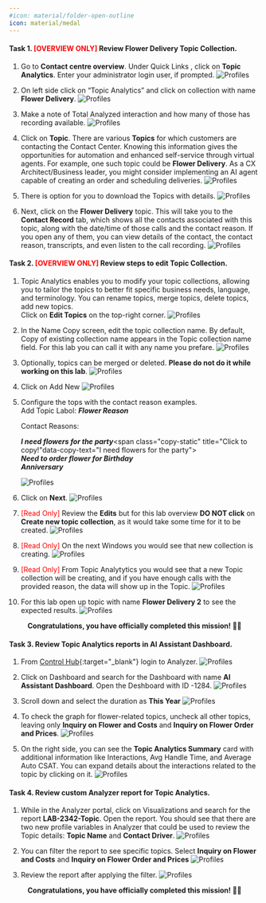 ```yaml
---
#icon: material/folder-open-outline
icon: material/medal
---
```


#### Task 1. <span style="color: red;">[OVERVIEW ONLY]</span> Review Flower Delivery Topic Collection.

1. Go to <b>Contact centre overview</b>. Under Quick Links , click on **Topic Analytics**. 
Enter your administrator login user, if prompted. 
   ![Profiles](../graphics/Lab1_AI_Agent/1.1.gif)

2. On left side click on “Topic Analytics” and click on collection with name **Flower Delivery**.
   ![Profiles](../graphics/Lab1_AI_Agent/1.2.png)

3. Make a note of Total Analyzed interaction and how many of those has recording available.
   ![Profiles](../graphics/Lab1_AI_Agent/1.3.png)

4. Click on **Topic**. There are various **Topics** for which customers are contacting the Contact Center. Knowing this information gives the opportunities for automation and enhanced self-service through virtual agents. For example, one such topic could be **Flower Delivery**. As a CX Architect/Business leader, you might consider implementing an AI agent capable of creating an order and scheduling deliveries.
   ![Profiles](../graphics/Lab1_AI_Agent/1.4.png)

5. There is option for you to download the Topics with details. 
   ![Profiles](../graphics/Lab1_AI_Agent/1.6.png)

6. Next, click on the **Flower Delivery** topic. This will take you to the **Contact Record** tab, which shows all the contacts associated with this topic, along with the date/time of those calls and the contact reason. If you open any of them, you can view details of the contact, the contact reason, transcripts, and even listen to the call recording.
   ![Profiles](../graphics/Lab1_AI_Agent/1.5.gif)

#### Task 2. <span style="color: red;">[OVERVIEW ONLY]</span> Review steps to edit Topic Collection.

1. Topic Analytics enables you to modify your topic collections, allowing you to tailor the topics to better fit specific business needs, language, and terminology. You can rename topics, merge topics, delete topics, add new topics. </br> 
Click on **Edit Topics** on the top-right corner.
   ![Profiles](../graphics/Lab1_AI_Agent/1.7.png)

2. In the Name Copy screen, edit the topic collection name. By default, Copy of existing collection name appears in the Topic collection name field. For this lab you can call it with any name you prefare. 
   ![Profiles](../graphics/Lab1_AI_Agent/1.8.png)

3.  Optionally, topics can be merged or deleted. **Please do not do it while working on this lab**. 
   ![Profiles](../graphics/Lab1_AI_Agent/1.17.png)

4. Click on Add New
   ![Profiles](../graphics/Lab1_AI_Agent/1.9.png)

5. Configure the tops with the contact reason examples.</br>
    Add Topic Labol: ***Flower Reason***<span class="copy-static" title="Click to copy!" data-copy-text="Flower Reason"><span class="copy"></span></span></br>
    
    Contact Reasons: </br>
    
    ***I need flowers for the party***<span class="copy-static" title="Click to copy!"data-copy-text="I need flowers for the party"><span class="copy"></span></span></br>
    ***Need to order flower for Birthday***<span class="copy-static" title="Click to copy!" data-copy-text="Need to order flower for Birthday"><span class="copy"></span></span></br>
    ***Anniversary***<span class="copy-static" title="Click to copy!" data-copy-text="Anniversary"><span class="copy"></span></span>
    >
   ![Profiles](../graphics/Lab1_AI_Agent/1.10.png)

6. Click on **Next**.
   ![Profiles](../graphics/Lab1_AI_Agent/1.11.png)

7. <span style="color: red;">[Read Only]</span>  Review the **Edits** but for this lab overview **DO NOT click** on  **Create new topic collection**, as it would take some time for it to be created. 
   ![Profiles](../graphics/Lab1_AI_Agent/1.12.png)

8. <span style="color: red;">[Read Only]</span>  On the next Windows you would see that new collection is creating.
   ![Profiles](../graphics/Lab1_AI_Agent/1.13.png)

9. <span style="color: red;">[Read Only]</span>  From Topic Analytytics you would see that a new Topic collection will be creating, and if you have enough calls with the provided reason, the data will show up in the Topic.
   ![Profiles](../graphics/Lab1_AI_Agent/1.14.png)

10. For this lab open up topic with name **Flower Delivery 2** to see the expected results.
   ![Profiles](../graphics/Lab1_AI_Agent/1.15.png)


<p style="text-align:center"><strong>Congratulations, you have officially completed this mission! 🎉🎉 </strong></p>

#### Task 3. Review Topic Analytics reports in AI Assistant Dashboard. 

1. From [Control Hub](https://admin.webex.com){:target="_blank"} login to Analyzer. 
   ![Profiles](../graphics/Lab1_AI_Agent/1.18.png)

2. Click on Dashboard and search for the Dashboard with name **AI Assistant Dashboard**. Open the Deshboard with ID -1284.
   ![Profiles](../graphics/Lab1_AI_Agent/1.20.png)

3. Scroll down and select the duration as **This Year**
   ![Profiles](../graphics/Lab1_AI_Agent/1.21.png)

4. To check the graph for flower-related topics, uncheck all other topics, leaving only **Inquiry on Flower and Costs** and **Inquiry on Flower Order and Prices**.
   ![Profiles](../graphics/Lab1_AI_Agent/1.24.png)


5. On the right side, you can see the **Topic Analytics Summary** card with additional information like Interactions, Avg Handle Time, and Average Auto CSAT. You can expand details about the interactions related to the topic by clicking on it.
   ![Profiles](../graphics/Lab1_AI_Agent/1.23.gif)

#### Task 4. Review custom Analyzer report for Topic Analytics.

1. While in the Analyzer portal, click on Visualizations and search for the report **LAB-2342-Topic**. Open the report. You should see that there are two new profile variables in Analyzer that could be used to review the Topic details: **Topic Name** and **Contact Driver**.
   ![Profiles](../graphics/Lab1_AI_Agent/1.26.png)

2. You can filter the report to see specific topics. Select **Inquiry on Flower and Costs** and **Inquiry on Flower Order and Prices**
   ![Profiles](../graphics/Lab1_AI_Agent/1.28.png)

3. Review the report after applying the filter.
   ![Profiles](../graphics/Lab1_AI_Agent/1.29.png)


<p style="text-align:center"><strong>Congratulations, you have officially completed this mission! 🎉🎉 </strong></p>